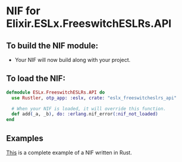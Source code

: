 # NIF for Elixir.ESLx.FreeswitchESLRs.API

## To build the NIF module:

- Your NIF will now build along with your project.

## To load the NIF:

```elixir
defmodule ESLx.FreeswitchESLRs.API do
  use Rustler, otp_app: :eslx, crate: "eslx_freeswitcheslrs_api"

  # When your NIF is loaded, it will override this function.
  def add(_a, _b), do: :erlang.nif_error(:nif_not_loaded)
end
```

## Examples

[This](https://github.com/rusterlium/NifIo) is a complete example of a NIF written in Rust.
